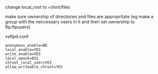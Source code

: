change local_root to =/mnt/files

make sure ownership of directories and files are appropritate (eg make a group with the neccessary users in it and then set ownership to ftp:ftpusers)


vsftpd.conf
```
anonymous_enable=NO
local_enable=YES
write_enable=YES
local_umask=022
chroot_local_user=YES
allow_writeable_chroot=YES
```

